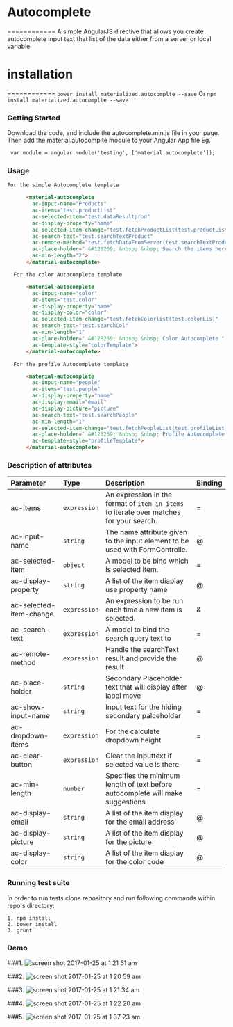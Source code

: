 # Autocomplete
============
A simple AngularJS directive that allows you create autocomplete input text that list of the data either from a server or local variable


# installation 
============
`bower install materialized.autocomplte --save`
Or
`npm install materialized.autocomplte --save`


### Getting Started
Download the code, and include the autocomplete.min.js file in your page. Then add the material.autocomplte module to your Angular App file
Eg.

```html
 var module = angular.module('testing', ['material.autocomplete']);
```

### Usage 
    For the simple Autocomplete template 
```html
      <material-autocomplete
        ac-input-name="Products"
        ac-items="test.productList"
        ac-selected-item="test.dataResultprod"
        ac-display-property="name"
        ac-selected-item-change="test.fetchProductList(test.productList)"
        ac-search-text="test.searchTextProduct"
        ac-remote-method="test.fetchDataFromServer(test.searchTextProduct)"
        ac-place-holder=" &#128269; &nbsp; &nbsp; Search the items here...."
        ac-min-length="2">
      </material-autocomplete> 
```
      For the color Autocomplete template 
```html
      <material-autocomplete
        ac-input-name="color"
        ac-items="test.color"
        ac-display-property="name"
        ac-display-color="color"
        ac-selected-item-change="test.fetchColorlist(test.colorLis)"
        ac-search-text="test.searchCol"
        ac-min-length="1"
        ac-place-holder=" &#128269; &nbsp; &nbsp; Color Autocomplete "
        ac-template-style="colorTemplate">
      </material-autocomplete>
```

      For the profile Autocomplete template 
```html
      <material-autocomplete
        ac-input-name="people"
        ac-items="test.people"
        ac-display-property="name"
        ac-display-email="email"
        ac-display-picture="picture"
        ac-search-text="test.searchPeople"
        ac-min-length="1"
        ac-selected-item-change="test.fetchPeopleList(test.profileList)"
        ac-place-holder=" &#128269; &nbsp; &nbsp; Profile Autocomplete "
        ac-template-style="profileTemplate">
      </material-autocomplete>

```

### Description of attributes
| Parameter | Type | Description | Binding |
| :------------- |:-------------| :----- | :-----| 
| ac-items | `expression` | An expression in the format of `item in items` to iterate over matches for your search. | = | 
|ac-input-name|`string`|The name attribute given to the input element to be used with FormControlle.|@|
|ac-selected-item|`object`| A model to be bind which is selected item.|=|
|ac-display-property|`string`| A list of the item diaplay use property name |@|
|ac-selected-item-change|`expression`|An expression to be run each time a new item is selected.|&|
|ac-search-text|`expression`| A model to bind the search query text to |=|
|ac-remote-method|`expression`|Handle the searchText result and provide the result|@|
|ac-place-holder|`string`|Secondary Placeholder text that will display after label move|@|
|ac-show-input-name|`string`|Input text for the hiding secondary palceholder|=|
|ac-dropdown-items|`expression`|For the calculate dropdown height |=|
|ac-clear-button|`expression`|Clear the inputtext if selected value is there|=|
|ac-min-length|`number`|Specifies the minimum length of text before autocomplete will make suggestions|=|
|ac-display-email|`string`|A list of the item display for the email address|@|
|ac-display-picture|`string`|A list of the item display for the picture|@|
|ac-display-color|`string`|A list of the item diaplay for the color code|@|


### Running test suite

In order to run tests clone repository and run following commands within
repo's directory:

```
1. npm install
2. bower install
3. grunt
```



### Demo 

###1.
![screen shot 2017-01-25 at 1 21 51 am](https://cloud.githubusercontent.com/assets/24220012/22264264/5afdb872-e29d-11e6-99cf-6e53d0de925d.png)

###2.
![screen shot 2017-01-25 at 1 20 59 am](https://cloud.githubusercontent.com/assets/24220012/22264262/57b14ec2-e29d-11e6-9e83-7f331223172a.png)

###3.
![screen shot 2017-01-25 at 1 21 34 am](https://cloud.githubusercontent.com/assets/24220012/22264263/591adb70-e29d-11e6-9862-8ca586b82cd0.png)

###4.
![screen shot 2017-01-25 at 1 22 20 am](https://cloud.githubusercontent.com/assets/24220012/22264273/5fc74378-e29d-11e6-9728-1da41b3bde49.png)

###5.
![screen shot 2017-01-25 at 1 37 23 am](https://cloud.githubusercontent.com/assets/24220012/22264679/e1f3af48-e29e-11e6-962a-9895cbf00b14.png)

